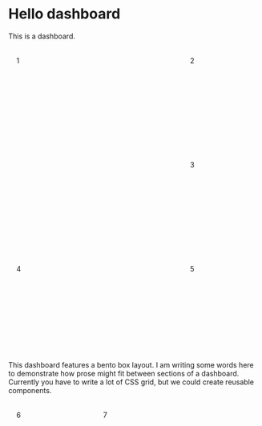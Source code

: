 # Hello dashboard

This is a dashboard.

<div class="grid grid-cols-3">
  <div class="grid-colspan-2 grid-rowspan-2">1</div>
  <div>2</div>
  <div>3</div>
</div>

<div class="grid grid-cols-3">
  <div class="grid-colspan-2">4</div>
  <div>5</div>
</div>

This dashboard features a bento box layout. I am writing some words here to demonstrate how prose might fit between sections of a dashboard. Currently you have to write a lot of CSS grid, but we could create reusable components.

<div class="grid grid-cols-3">
  <div>6</div>
  <div>7</div>
</div>

<style type="text/css">

.grid {
  margin: 1rem 0;
  display: grid;
  grid-auto-rows: 192px;
  gap: 1rem;
}

.grid-cols-3 {
  grid-template-columns: repeat(3, minmax(0, 1fr));
}

.grid > * {
  background: var(--theme-background-color-alt);
  border: solid 1px rgba(var(--theme-foreground-rgb), 0.2);
  border-radius: 0.75rem;
  padding: 1rem;
}

.grid-colspan-2 {
  grid-column: span 2;
}

.grid-rowspan-2 {
  grid-row: span 2;
}

</style>
